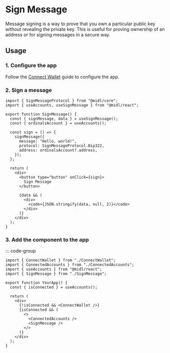 # Sign Message

Message signing is a way to prove that you own a particular public key without revealing the private key. This is useful for proving ownership of an address or for signing messages in a secure way.

## Usage

### 1. Configure the app

Follow the [Connect Wallet](connect-wallet.md) guide to configure the app.

### 2. Sign a message

```tsx [SignMessage.tsx]
import { SignMessageProtocol } from "@midl/core";
import { useAccounts, useSignMessage } from "@midl/react";

export function SignMessage() {
  const { signMessage, data } = useSignMessage();
  const { ordinalsAccount } = useAccounts();

  const sign = () => {
    signMessage({
      message: "Hello, world!",
      protocol: SignMessageProtocol.Bip322,
      address: ordinalsAccount?.address,
    });
  };

  return (
    <div>
      <button type="button" onClick={sign}>
        Sign Message
      </button>

      {data && (
        <div>
          <code>{JSON.stringify(data, null, 2)}</code>
        </div>
      )}
    </div>
  );
}
```

### 3. Add the component to the app

::: code-group

```tsx{4,15} [YourApp.tsx]
import { ConnectWallet } from "./ConnectWallet";
import { ConnectedAccounts } from "./ConnectedAccounts";
import { useAccounts } from "@midl/react";
import { SignMessage } from "./SignMessage";

export function YourApp() {
  const { isConnected } = useAccounts();

  return (
    <div>
      {!isConnected && <ConnectWallet />}
      {isConnected && (
        <>
          <ConnectedAccounts />
          <SignMessage />
        </>
      )}
    </div>
  );
}
```
